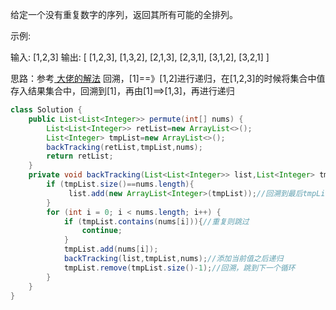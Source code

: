 给定一个没有重复数字的序列，返回其所有可能的全排列。

示例:

输入: [1,2,3]
输出:
[
  [1,2,3],
  [1,3,2],
  [2,1,3],
  [2,3,1],
  [3,1,2],
  [3,2,1]
]

思路：参考<a href="https://leetcode.com/problems/permutations/discuss/18239/
A-general-approach-to-backtracking-questions-in-Java-(Subsets-Permutations-Combination-Sum-Palindrome-Partioning)"> 大佬的解法</a>
回溯，[1]==》[1,2]进行递归，在[1,2,3]的时候将集合中值存入结果集合中，回溯到[1]，再由[1]==>[1,3]，再进行递归
```java
class Solution {
    public List<List<Integer>> permute(int[] nums) {
        List<List<Integer>> retList=new ArrayList<>();
        List<Integer> tmpList=new ArrayList<>();
        backTracking(retList,tmpList,nums);
        return retList;
    }
    private void backTracking(List<List<Integer>> list,List<Integer> tmpList,int nums[]){
        if (tmpList.size()==nums.length){
             list.add(new ArrayList<Integer>(tmpList));//回溯到最后tmpList会清空，所以需要每次在tmpList满了之后新建一个集合进行存储
        }
        for (int i = 0; i < nums.length; i++) {
            if (tmpList.contains(nums[i])){//重复则跳过
                continue;
            }
            tmpList.add(nums[i]);
            backTracking(list,tmpList,nums);//添加当前值之后递归
            tmpList.remove(tmpList.size()-1);//回溯，跳到下一个循环
        }
    }
}
```
